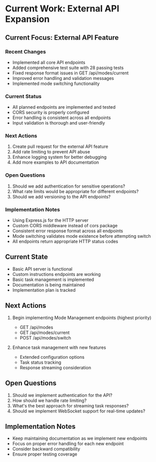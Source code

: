 # Current Work: External API Expansion

## Current Focus: External API Feature

### Recent Changes

- Implemented all core API endpoints
- Added comprehensive test suite with 28 passing tests
- Fixed response format issues in GET /api/modes/current
- Improved error handling and validation messages
- Implemented mode switching functionality

### Current Status

- All planned endpoints are implemented and tested
- CORS security is properly configured
- Error handling is consistent across all endpoints
- Input validation is thorough and user-friendly

### Next Actions

1. Create pull request for the external API feature
2. Add rate limiting to prevent API abuse
3. Enhance logging system for better debugging
4. Add more examples to API documentation

### Open Questions

1. Should we add authentication for sensitive operations?
2. What rate limits would be appropriate for different endpoints?
3. Should we add versioning to the API endpoints?

### Implementation Notes

- Using Express.js for the HTTP server
- Custom CORS middleware instead of cors package
- Consistent error response format across all endpoints
- Mode switching validates mode existence before attempting switch
- All endpoints return appropriate HTTP status codes

## Current State

- Basic API server is functional
- Custom instructions endpoints are working
- Basic task management is implemented
- Documentation is being maintained
- Implementation plan is tracked

## Next Actions

1. Begin implementing Mode Management endpoints (highest priority)

    - GET /api/modes
    - GET /api/modes/current
    - POST /api/modes/switch

2. Enhance task management with new features
    - Extended configuration options
    - Task status tracking
    - Response streaming consideration

## Open Questions

1. Should we implement authentication for the API?
2. How should we handle rate limiting?
3. What's the best approach for streaming task responses?
4. Should we implement WebSocket support for real-time updates?

## Implementation Notes

- Keep maintaining documentation as we implement new endpoints
- Focus on proper error handling for each new endpoint
- Consider backward compatibility
- Ensure proper testing coverage
